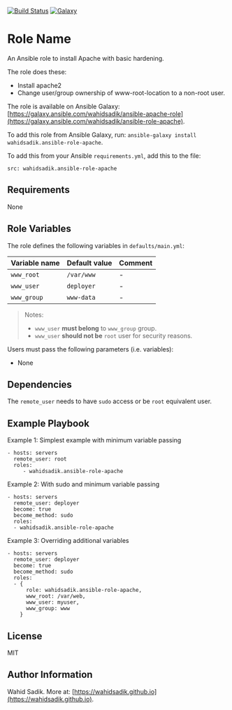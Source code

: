 [![Build Status](https://travis-ci.org/wahidsadik/ansible-role-apache.svg?branch=master)](https://travis-ci.org/wahidsadik/ansible-role-apache)
[![Galaxy](https://img.shields.io/badge/galaxy-ansible--role--apache-green.svg)](https://galaxy.ansible.com/wahidsadik/ansible-role-apache)

Role Name
=========

An Ansible role to install Apache with basic hardening.

The role does these:

- Install apache2
- Change user/group ownership of www-root-location to a non-root user.

The role is available on Ansible Galaxy: [https://galaxy.ansible.com/wahidsadik/ansible-apache-role](https://galaxy.ansible.com/wahidsadik/ansible-role-apache).

To add this role from Ansible Galaxy, run: `ansible-galaxy install wahidsadik.ansible-role-apache`.

To add this from your Ansible `requirements.yml`, add this to the file:

    src: wahidsadik.ansible-role-apache


Requirements
------------

None

Role Variables
--------------

The role defines the following variables in `defaults/main.yml`:

Variable name|Default value|Comment
-------------|-------------|-------
`www_root` | `/var/www` |-
`www_user` | `deployer` | -
`www_group` | `www-data` | -

>Notes:
>
> - `www_user` **must belong** to `www_group` group.
> - `www_user` **should not be** `root` user for security reasons.

Users must pass the following parameters (i.e. variables):

- None

Dependencies
------------

The `remote_user` needs to have `sudo` access or be `root` equivalent user.

Example Playbook
----------------

Example 1: Simplest example with minimum variable passing

    - hosts: servers
      remote_user: root
      roles:
         - wahidsadik.ansible-role-apache

Example 2: With sudo and minimum variable passing

    - hosts: servers
      remote_user: deployer
      become: true
      become_method: sudo
      roles:
      - wahidsadik.ansible-role-apache

Example 3: Overriding additional variables

    - hosts: servers
      remote_user: deployer
      become: true
      become_method: sudo
      roles:
      - {
          role: wahidsadik.ansible-role-apache,
          www_root: /var/web,
          www_user: myuser,
          www_group: www
        }

License
-------

MIT

Author Information
------------------

Wahid Sadik. More at: [https://wahidsadik.github.io](https://wahidsadik.github.io).

